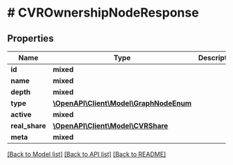 # # CVROwnershipNodeResponse

## Properties

Name | Type | Description | Notes
------------ | ------------- | ------------- | -------------
**id** | **mixed** |  |
**name** | **mixed** |  |
**depth** | **mixed** |  |
**type** | [**\OpenAPI\Client\Model\GraphNodeEnum**](GraphNodeEnum.md) |  |
**active** | **mixed** |  | [optional]
**real_share** | [**\OpenAPI\Client\Model\CVRShare**](CVRShare.md) |  |
**meta** | **mixed** |  | [optional]

[[Back to Model list]](../../README.md#models) [[Back to API list]](../../README.md#endpoints) [[Back to README]](../../README.md)
